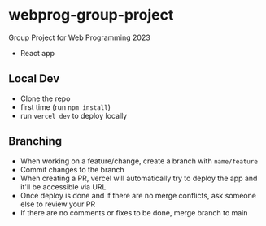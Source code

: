 # webprog-group-project
Group Project for Web Programming 2023

- React app

## Local Dev
- Clone the repo
- first time (run `npm install`)
- run `vercel dev` to deploy locally

## Branching
- When working on a feature/change, create a branch with `name/feature`
- Commit changes to the branch
- When creating a PR, vercel will automatically try to deploy the app and it'll be accessible via URL
- Once deploy is done and if there are no merge conflicts, ask someone else to review your PR
- If there are no comments or fixes to be done, merge branch to main
